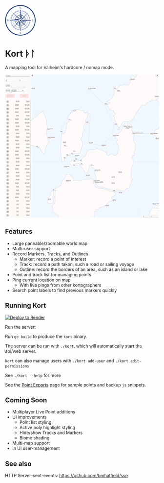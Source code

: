 <img src="static/images/compass.png" height="100">

# Kort ᚦᛚ

A mapping tool for Valheim's hardcore / nomap mode.

![Jotunheim Spawn Map](/doc/Jotunheim.png?raw=true)

## Features

- Large pannable/zoomable world map
- Multi-user support
- Record Markers, Tracks, and Outlines
    - Marker: record a point of interest
    - Track: record a path taken, such a road or sailing voyage
    - Outline: record the borders of an area, such as an island or lake
- Point and track list for managing points
- Ping current location on map
    - With live pings from other kortographers
- Search point labels to find previous markers quickly

## Running Kort

[![Deploy to Render](https://render.com/images/deploy-to-render-button.svg)](https://render.com/deploy?repo=https://github.com/bmhatfield/kort)

Run the server:

Run `go build` to produce the `kort` binary.

The server can be run with `./kort`, which will automatically start the api/web server.

`kort` can also manage users with `./kort add-user` and `./kort edit-permissions`

See `./kort --help` for more

See the [Point Exports](static/backup/Readme.md) page for sample points and backup `js` snippets.

## Coming Soon

- Multiplayer Live Point additions
- UI improvements
    - Point list styling
    - Active poly highlight styling
    - Hide/show Tracks and Markers
    - Biome shading
- Multi-map support
- In UI user-management

## See also

HTTP Server-sent-events: https://github.com/bmhatfield/sse
